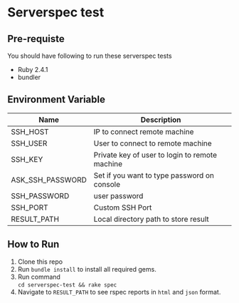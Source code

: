 # Serverspec test

## Pre-requiste
You should have following to run these serverspec tests
* Ruby 2.4.1
* bundler

## Environment Variable

| Name              | Description                                     |
| ----              | -----------                                     |
| SSH_HOST          | IP to connect remote machine                    |
| SSH_USER          | User to connect to remote machine               |
| SSH_KEY           | Private key of user to login to remote machine  |
| ASK_SSH_PASSWORD  | Set if you want to type password on console     |
| SSH_PASSWORD      | user password                                   |
| SSH_PORT          | Custom SSH Port                                 |
| RESULT_PATH       | Local directory path to store result            |


## How to Run
1. Clone this repo
2. Run `bundle install` to install all required gems.
3. Run command<br>
`cd serverspec-test && rake spec`
4. Navigate to `RESULT_PATH` to see rspec reports in `html` and `json` format.

